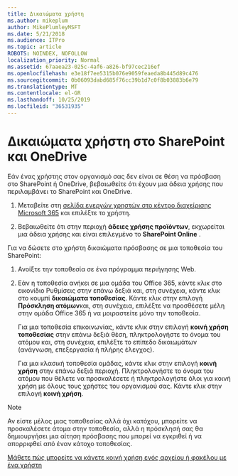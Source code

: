 ```yaml
---
title: Δικαιώματα χρήστη
ms.author: mikeplum
author: MikePlumleyMSFT
ms.date: 5/21/2018
ms.audience: ITPro
ms.topic: article
ROBOTS: NOINDEX, NOFOLLOW
localization_priority: Normal
ms.assetid: 67aaea23-025c-4af6-a826-bf97cec216ef
ms.openlocfilehash: e3e18f7ee5315b076e9059feaeda8b445d89c476
ms.sourcegitcommit: 0b06093dabd685f76cc39b1d7c0f8b03883b6e79
ms.translationtype: MT
ms.contentlocale: el-GR
ms.lasthandoff: 10/25/2019
ms.locfileid: "36531935"
---
```

# <a name="user-permissions-in-sharepoint-and-onedrive"></a>Δικαιώματα χρήστη στο SharePoint και OneDrive

Εάν ένας χρήστης στον οργανισμό σας δεν είναι σε θέση να πρόσβαση στο SharePoint ή OneDrive, βεβαιωθείτε ότι έχουν μια άδεια χρήσης που περιλαμβάνει το SharePoint και OneDrive. 
  
1. Μεταβείτε στη [σελίδα ενεργών χρηστών στο κέντρο διαχείρισης Microsoft 365](https://portal.office.com/adminportal/home#/users) και επιλέξτε το χρήστη. 
    
2. Βεβαιωθείτε ότι στην περιοχή **άδειες χρήσης προϊόντων**, εκχωρείται μια άδεια χρήσης και είναι επιλεγμένο το **SharePoint Online** . 
    
 Για να δώσετε στο χρήστη δικαιώματα πρόσβασης σε μια τοποθεσία του SharePoint: 
  
1. Ανοίξτε την τοποθεσία σε ένα πρόγραμμα περιήγησης Web.
    
2. Εάν η τοποθεσία ανήκει σε μια ομάδα του Office 365, κάντε κλικ στο εικονίδιο Ρυθμίσεις στην επάνω δεξιά και, στη συνέχεια, κάντε κλικ στο κουμπί **δικαιώματα τοποθεσίας**. Κάντε κλικ στην επιλογή **Πρόσκληση ατόμων**και, στη συνέχεια, επιλέξτε να προσθέσετε μέλη στην ομάδα Office 365 ή να μοιραστείτε μόνο την τοποθεσία. 
    
    Για μια τοποθεσία επικοινωνίας, κάντε κλικ στην επιλογή **κοινή χρήση τοποθεσίας** στην επάνω δεξιά θέση, πληκτρολογήστε το όνομα του ατόμου και, στη συνέχεια, επιλέξτε το επίπεδο δικαιωμάτων (ανάγνωση, επεξεργασία ή πλήρης έλεγχος). 
    
    Για μια κλασική τοποθεσία ομάδας, κάντε κλικ στην επιλογή **κοινή χρήση** στην επάνω δεξιά περιοχή. Πληκτρολογήστε το όνομα του ατόμου που θέλετε να προσκαλέσετε ή πληκτρολογήστε όλοι για κοινή χρήση με όλους τους χρήστες του οργανισμού σας. Κάντε κλικ στην επιλογή **κοινή χρήση**.
    
> [!NOTE]
> Αν είστε μέλος μιας τοποθεσίας αλλά όχι κατόχου, μπορείτε να προσκαλέσετε άτομα στην τοποθεσία, αλλά η πρόσκλησή σας θα δημιουργήσει μια αίτηση πρόσβασης που μπορεί να εγκριθεί ή να απορριφθεί από έναν κάτοχο τοποθεσίας. 
  
[Μάθετε πώς μπορείτε να κάνετε κοινή χρήση ενός αρχείου ή φακέλου με ένα χρήστη](https://go.microsoft.com/fwlink/?linkid=533408)
  

